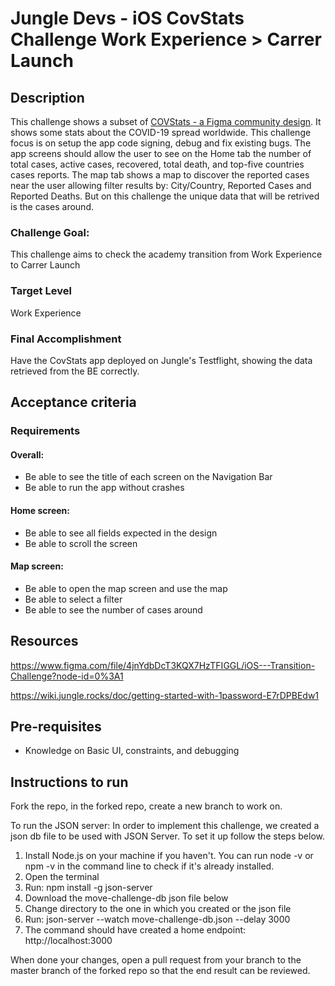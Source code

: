 # Jungle Devs - iOS CovStats Challenge Work Experience > Carrer Launch

## Description

This challenge shows a subset of [COVStats - a Figma community design](https://www.figma.com/community/file/824267725540451043). It shows some stats about the COVID-19 spread worldwide. This challenge focus is on setup the app code signing, debug and fix existing bugs. The app screens should allow the user to see on the Home tab the number of total cases, active cases, recovered, total death, and top-five countries cases reports. The map tab shows a map to discover the reported cases near the user allowing filter results by: City/Country, Reported Cases and Reported Deaths. But on this challenge the unique data that will be retrived is the cases around.

### Challenge Goal:

This challenge aims to check the academy transition from Work Experience to Carrer Launch

### Target Level

Work Experience

### Final Accomplishment

Have the CovStats app deployed on Jungle's Testflight, showing the data retrieved from the BE correctly.

## Acceptance criteria

### Requirements

#### Overall: 
- Be able to see the title of each screen on the Navigation Bar 
- Be able to run the app without crashes 

#### Home screen: 
- Be able to see all fields expected in the design 
- Be able to scroll the screen 

#### Map screen: 
- Be able to open the map screen and use the map 
- Be able to select a filter 
- Be able to see the number of cases around

## Resources

https://www.figma.com/file/4jnYdbDcT3KQX7HzTFIGGL/iOS---Transition-Challenge?node-id=0%3A1

https://wiki.jungle.rocks/doc/getting-started-with-1password-E7rDPBEdw1

## Pre-requisites

- Knowledge on Basic UI, constraints, and debugging

## Instructions to run

Fork the repo, in the forked repo, create a new branch to work on.

To run the JSON server: In order to implement this challenge, we created a json db file to be used with JSON Server. To set it up follow the steps below.

1. Install Node.js on your machine if you haven't. You can run node -v or npm -v in the command line to check if it's already installed.
2. Open the terminal
3. Run: npm install -g json-server
4. Download the move-challenge-db json file below
5. Change directory to the one in which you created or the json file
6. Run: json-server --watch move-challenge-db.json --delay 3000
7. The command should have created a home endpoint: http://localhost:3000

When done your changes, open a pull request from your branch to the master branch of the forked repo so that the end result can be reviewed.
